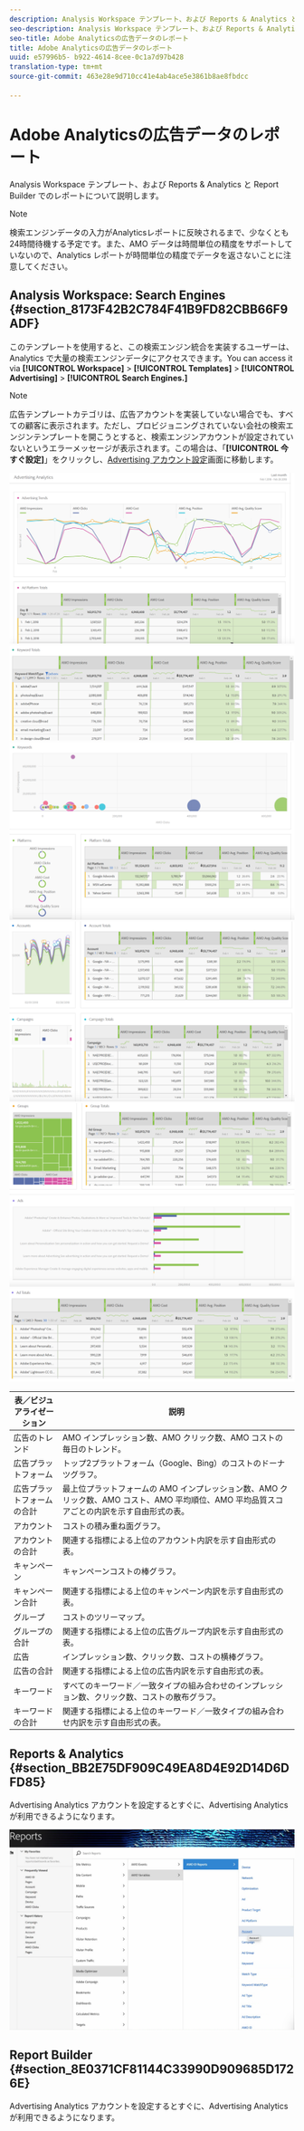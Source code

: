 ```yaml
---
description: Analysis Workspace テンプレート、および Reports & Analytics と Report Builder でのレポートについて説明します。
seo-description: Analysis Workspace テンプレート、および Reports & Analytics と Report Builder でのレポートについて説明します。
seo-title: Adobe Analyticsの広告データのレポート
title: Adobe Analyticsの広告データのレポート
uuid: e57996b5- b922-4614-8cee-0c1a7d97b428
translation-type: tm+mt
source-git-commit: 463e28e9d710cc41e4ab4ace5e3861b8ae8fbdcc

---
```



# Adobe Analyticsの広告データのレポート

Analysis Workspace テンプレート、および Reports &amp; Analytics と Report Builder でのレポートについて説明します。

>[!NOTE]
>
>検索エンジンデータの入力がAnalyticsレポートに反映されるまで、少なくとも24時間待機する予定です。また、AMO データは時間単位の精度をサポートしていないので、Analytics レポートが時間単位の精度でデータを返さないことに注意してください。

## Analysis Workspace: Search Engines {#section_8173F42B2C784F41B9FD82CBB66F9ADF}

このテンプレートを使用すると、この検索エンジン統合を実装するユーザーは、Analytics で大量の検索エンジンデータにアクセスできます。You can access it via **[!UICONTROL Workspace]** &gt; **[!UICONTROL Templates]** &gt; **[!UICONTROL Advertising]** &gt; **[!UICONTROL Search Engines.]**

>[!NOTE]
>
>広告テンプレートカテゴリは、広告アカウントを実装していない場合でも、すべての顧客に表示されます。ただし、プロビジョニングされていない会社の検索エンジンテンプレートを開こうとすると、検索エンジンアカウントが設定されていないというエラーメッセージが表示されます。この場合は、「**[!UICONTROL 今すぐ設定]**」をクリックし、[Advertising アカウント設定](../../../integrate/c-advertising-analytics/c-adanalytics-workflow/aa-create-ad-account.md#concept_1958E8C15C334E8B9DC510EC8D5DCA7C)画面に移動します。

![](assets/aa_aw.png)  ![](assets/aa_aw2.png) ![](assets/aa_aw3.png) ![](assets/aa_aw4.png)  ![](assets/aa_aw5.png) ![](assets/aa_aw6.png)

| 表／ビジュアライゼーション | 説明 |
|--- |--- |
| 広告のトレンド | AMO インプレッション数、AMO クリック数、AMO コストの毎日のトレンド。 |
| 広告プラットフォーム | トップ2プラットフォーム（Google、Bing）のコストのドーナツグラフ。 |
| 広告プラットフォームの合計 | 最上位プラットフォームの AMO インプレッション数、AMO クリック数、AMO コスト、AMO 平均順位、AMO 平均品質スコアごとの内訳を示す自由形式の表。 |
| アカウント | コストの積み重ね面グラフ。 |
| アカウントの合計 | 関連する指標による上位のアカウント内訳を示す自由形式の表。 |
| キャンペーン | キャンペーンコストの棒グラフ。 |
| キャンペーン合計 | 関連する指標による上位のキャンペーン内訳を示す自由形式の表。 |
| グループ | コストのツリーマップ。 |
| グループの合計 | 関連する指標による上位の広告グループ内訳を示す自由形式の表。 |
| 広告 | インプレッション数、クリック数、コストの横棒グラフ。 |
| 広告の合計 | 関連する指標による上位の広告内訳を示す自由形式の表。 |
| キーワード | すべてのキーワード／一致タイプの組み合わせのインプレッション数、クリック数、コストの散布グラフ。 |
| キーワードの合計 | 関連する指標による上位のキーワード／一致タイプの組み合わせ内訳を示す自由形式の表。 |

## Reports &amp; Analytics {#section_BB2E75DF909C49EA8D4E92D14D6DFD85}

Advertising Analytics アカウントを設定するとすぐに、Advertising Analytics が利用できるようになります。

![](assets/aa_randa.png)

## Report Builder {#section_8E0371CF81144C33990D909685D1726E}

Advertising Analytics アカウントを設定するとすぐに、Advertising Analytics が利用できるようになります。
